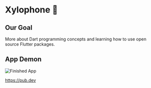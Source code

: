 # Xylophone 🎹

## Our Goal

More about Dart programming concepts and learning how to use open source Flutter packages.


## App Demon

![Finished App](https://github.com/londonappbrewery/Images/blob/master/xylophone-flutter.png)


https://pub.dev

